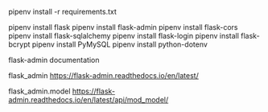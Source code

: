 pipenv install -r requirements.txt

pipenv install flask
pipenv install flask-admin
pipenv install flask-cors
pipenv install flask-sqlalchemy
pipenv install flask-login
pipenv install flask-bcrypt
pipenv install PyMySQL
pipenv install python-dotenv


<!-- --------------------------------------------------------------- -->

flask-admin documentation

flask_admin
https://flask-admin.readthedocs.io/en/latest/


flask_admin.model
https://flask-admin.readthedocs.io/en/latest/api/mod_model/